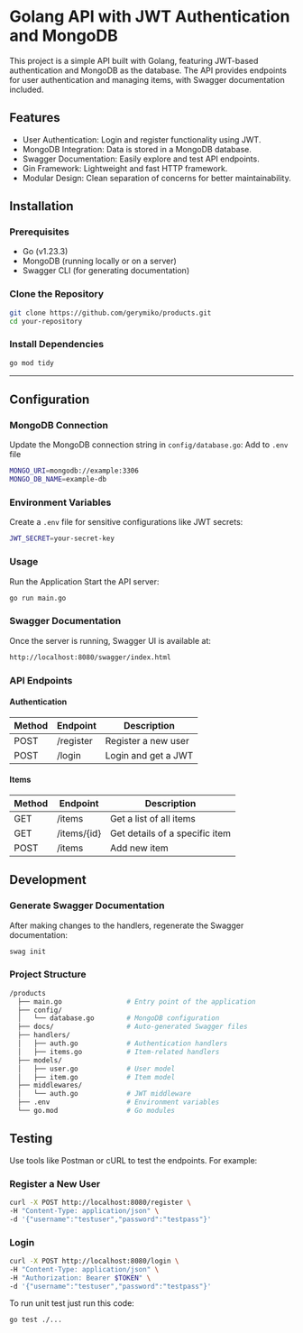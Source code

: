 # Golang API with JWT Authentication and MongoDB

This project is a simple API built with Golang, featuring JWT-based authentication and MongoDB as the database. The API provides endpoints for user authentication and managing items, with Swagger documentation included.

## Features

- User Authentication: Login and register functionality using JWT.
- MongoDB Integration: Data is stored in a MongoDB database.
- Swagger Documentation: Easily explore and test API endpoints.
- Gin Framework: Lightweight and fast HTTP framework.
- Modular Design: Clean separation of concerns for better maintainability.

## Installation

### Prerequisites

- Go (v1.23.3)
- MongoDB (running locally or on a server)
- Swagger CLI (for generating documentation)

### Clone the Repository

```bash
git clone https://github.com/gerymiko/products.git
cd your-repository
```

### Install Dependencies

```bash
go mod tidy
```

---

## Configuration

### MongoDB Connection

Update the MongoDB connection string in `config/database.go`:
Add to `.env` file

```bash
MONGO_URI=mongodb://example:3306
MONGO_DB_NAME=example-db
```

### Environment Variables

Create a `.env` file for sensitive configurations like JWT secrets:

```bash
JWT_SECRET=your-secret-key
```

### Usage

Run the Application
Start the API server:

```bash
go run main.go
```

### Swagger Documentation

Once the server is running, Swagger UI is available at:

```bash
http://localhost:8080/swagger/index.html
```

### API Endpoints

#### Authentication

| Method | Endpoint  | Description         |
| ------ | --------- | ------------------- |
| POST   | /register | Register a new user |
| POST   | /login    | Login and get a JWT |

#### Items

| Method | Endpoint    | Description                    |
| ------ | ----------- | ------------------------------ |
| GET    | /items      | Get a list of all items        |
| GET    | /items/{id} | Get details of a specific item |
| POST   | /items      | Add new item                   |

## Development

### Generate Swagger Documentation

After making changes to the handlers, regenerate the Swagger documentation:

```bash
swag init
```

### Project Structure

```bash
/products
  ├── main.go                # Entry point of the application
  ├── config/
  │   └── database.go        # MongoDB configuration
  ├── docs/                  # Auto-generated Swagger files
  ├── handlers/
  │   ├── auth.go            # Authentication handlers
  │   ├── items.go           # Item-related handlers
  ├── models/
  │   ├── user.go            # User model
  │   ├── item.go            # Item model
  ├── middlewares/
  │   └── auth.go            # JWT middleware
  ├── .env                   # Environment variables
  └── go.mod                 # Go modules
```

## Testing

Use tools like Postman or cURL to test the endpoints. For example:

### Register a New User

```bash
curl -X POST http://localhost:8080/register \
-H "Content-Type: application/json" \
-d '{"username":"testuser","password":"testpass"}'
```

### Login
```bash
curl -X POST http://localhost:8080/login \
-H "Content-Type: application/json" \
-H "Authorization: Bearer $TOKEN" \
-d '{"username":"testuser","password":"testpass"}'
```
To run unit test just run this code:
```bash
go test ./...
```